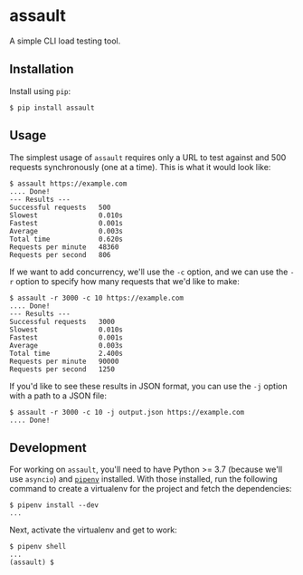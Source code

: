 # assault

A simple CLI load testing tool.

## Installation

Install using `pip`:

```shell
$ pip install assault
```

## Usage

The simplest usage of `assault` requires only a URL to test against and 500 requests synchronously (one at a time). This is what it would look like:

```shell
$ assault https://example.com
.... Done!
--- Results ---
Successful requests   500
Slowest               0.010s
Fastest               0.001s
Average               0.003s
Total time            0.620s
Requests per minute   48360
Requests per second   806
```

If we want to add concurrency, we'll use the `-c` option, and we can use the `-r` option to specify how many requests that we'd like to make:

```shell
$ assault -r 3000 -c 10 https://example.com
.... Done!
--- Results ---
Successful requests   3000
Slowest               0.010s
Fastest               0.001s
Average               0.003s
Total time            2.400s
Requests per minute   90000
Requests per second   1250
```

If you'd like to see these results in JSON format, you can use the `-j` option with a path to a JSON file:

```shell
$ assault -r 3000 -c 10 -j output.json https://example.com
.... Done!
```

## Development

For working on `assault`, you'll need to have Python >= 3.7 (because we'll use `asyncio`) and [`pipenv`][1] installed. With those installed, run the following command to create a virtualenv for the project and fetch the dependencies:

```shell
$ pipenv install --dev
...
```

Next, activate the virtualenv and get to work:

```shell
$ pipenv shell
...
(assault) $
```

[1]: https://docs.pipenv.org/en/latest/
